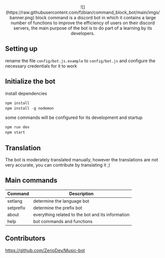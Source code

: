 <p align="center">
![](https://raw.githubusercontent.com/fzbian/command_block_bot/main/imgs/banner.png)
block command is a discord bot in which it contains a large number of functions to improve the efficiency of users on their discord servers, the main purpose of the bot is to do part of a learning by its developers.
</p>

## Setting up
rename the file `config/bot.js.example` to `config/bot.js` and configure the necessary credentials for it to work

## Initialize the bot
install dependencies
```javascript
npm install
npm install -g nodemon
```
some commands will be configured for its development and startup
```javascript
npm run dev
npm start
```

## Translation
The bot is moderately translated manually, however the translations are not very accurate, you can contribute by translating it ;)

## Main commands
|Command|Description|
|------------|------------|
|setlang|determine the language bot|
|setprefix|determine the prefix bot|
|about|everything related to the bot and its information|
|help|bot commands and functions|

## Contributors
https://github.com/ZerioDev/Music-bot
